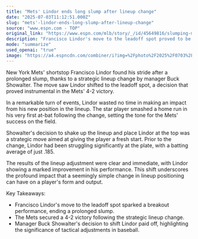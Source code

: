 ```yaml
---
title: "Mets' Lindor ends long slump after lineup change"
date: "2025-07-03T11:12:51.000Z"
slug: "mets'-lindor-ends-long-slump-after-lineup-change"
source: "www.espn.com - TOP"
original_link: "https://www.espn.com/mlb/story/_/id/45649816/slumping-mets-bump-francisco-lindor-leadoff-spot"
description: "Francisco Lindor's move to the leadoff spot proved to be a game-changer for the New York Mets, as he quickly made an impact with a home run in his first at-bat following the change. Manager Buck Showalter's strategic decision to shake up the lineup gave Lindor a fresh start and led to a marked improvement in his performance. The immediate success of the adjustment highlights the importance of tactical decisions in baseball and the significant impact they can have on a player's form and output."
mode: "summarize"
used_openai: "true"
image: "https://a4.espncdn.com/combiner/i?img=%2Fphoto%2F2025%2F0703%2Fr1514298_1296x729_16%2D9.jpg"
---
```


New York Mets' shortstop Francisco Lindor found his stride after a prolonged slump, thanks to a strategic lineup change by manager Buck Showalter. The move saw Lindor shifted to the leadoff spot, a decision that proved instrumental in the Mets' 4-2 victory.

In a remarkable turn of events, Lindor wasted no time in making an impact from his new position in the lineup. The star player smashed a home run in his very first at-bat following the change, setting the tone for the Mets' success on the field.

Showalter's decision to shake up the lineup and place Lindor at the top was a strategic move aimed at giving the player a fresh start. Prior to the change, Lindor had been struggling significantly at the plate, with a batting average of just .185.

The results of the lineup adjustment were clear and immediate, with Lindor showing a marked improvement in his performance. This shift underscores the profound impact that a seemingly simple change in lineup positioning can have on a player's form and output.

Key Takeaways:
- Francisco Lindor's move to the leadoff spot sparked a breakout performance, ending a prolonged slump.
- The Mets secured a 4-2 victory following the strategic lineup change.
- Manager Buck Showalter's decision to shift Lindor paid off, highlighting the significance of tactical adjustments in baseball.